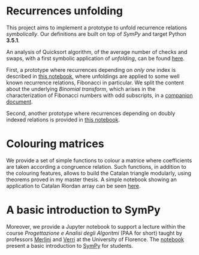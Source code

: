 
# Recurrences unfolding

This project aims to implement a prototype to unfold recurrence
relations *symbolically*. Our definitions are built on top of *SymPy*
and target Python **3.5.1**.

An analysis of Quicksort algorithm, of the average number of checks and
swaps, with a first symbolic application of *unfolding*, can be found
[here][quicksort].
 
First, a prototype where recurrences depending on *only one* index 
is described in [this notebook][recurrences-unfolding], 
where unfoldings are applied to some well known recurrence relations, 
Fibonacci in particular. We split the content 
about the underlying *Binomial transform*, which arises
in the characterization of Fibonacci numbers with odd subscripts, 
in a [companion document][companion].

Second, another prototype where recurrences depending on doubly indexed
relations is provided in [this notebook][doubly-indexed].

# Colouring matrices

We provide a set of simple functions to colour a matrice where coefficients
are taken according a congruence relation. Such functions, in addition to
the colouring features, allows to build the Catalan triangle modularly,
using theorems proved in my master thesis. A simple notebook showing an
application to Catalan Riordan array can be seen [here][catalan-modular].

# A basic introduction to SymPy

Moreover, we provide a Jupyter notebook to support a lecture within the course
*Progettazione e Analisi degli Algoritmi* (PAA for short) taught
by professors [Merlini] and [Verri] at the University of Florence. The [notebook][here]
present a basic introduction to [SymPy] for students.

[Verri]:http://www.dsi.unifi.it/~cecilia/
[Merlini]:http://local.disia.unifi.it/merlini/
[here]:http://nbviewer.jupyter.org/github/massimo-nocentini/recurrences-unfolding/blob/master/paa-course/an-introduction-to-sympy.ipynb?flush_cache=true
[SymPy]:http://www.sympy.org/en/index.html
[recurrences-unfolding]:http://nbviewer.jupyter.org/github/massimo-nocentini/recurrences-unfolding/blob/master/sympy-notebook/recurrences-unfolding.ipynb?flush_cache=true
[companion]:http://nbviewer.jupyter.org/github/massimo-nocentini/recurrences-unfolding/blob/master/sympy-notebook/binomial-transform-applied-to-fibonacci-numbers.ipynb?flush_cache=true
[catalan-modular]:http://nbviewer.jupyter.org/github/massimo-nocentini/recurrences-unfolding/blob/master/sympy-notebook/colouring-matrices.ipynb?flush_cache=true
[doubly-indexed]:http://nbviewer.jupyter.org/github/massimo-nocentini/recurrences-unfolding/blob/master/sympy-notebook/matrix-recurrences-unfolding.ipynb?flush_cache=true
[quicksort]:http://nbviewer.jupyter.org/github/massimo-nocentini/recurrences-unfolding/blob/refactoring/notebooks/quicksort-average-analysis.ipynb
